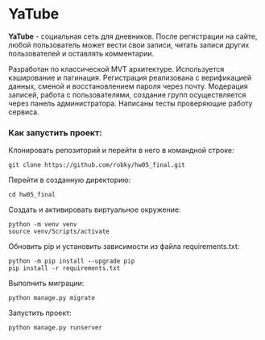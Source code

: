 # YaTube

**YaTube** - социальная сеть для дневников. После регистрации на сайте, любой пользователь может вести свои записи, читать записи других пользователей и оставлять комментарии.

Разработан по классической MVT архитектуре. Используется кэширование и пагинация. Регистрация реализована с верификацией данных, сменой и восстановлением пароля через почту. Модерация записей, работа с пользователями, создание групп осуществляется через панель администратора. Написаны тесты проверяющие работу сервиса.

### Как запустить проект:

Клонировать репозиторий и перейти в него в командной строке:

```
git clone https://github.com/robky/hw05_final.git
```

Перейти в созданную директорию:

```
cd hw05_final
```

Cоздать и активировать виртуальное окружение:

```
python -m venv venv
source venv/Scripts/activate
```

Обновить pip и установить зависимости из файла requirements.txt:
```
python -m pip install --upgrade pip
pip install -r requirements.txt
```

Выполнить миграции:

```
python manage.py migrate
```

Запустить проект:

```
python manage.py runserver
```
